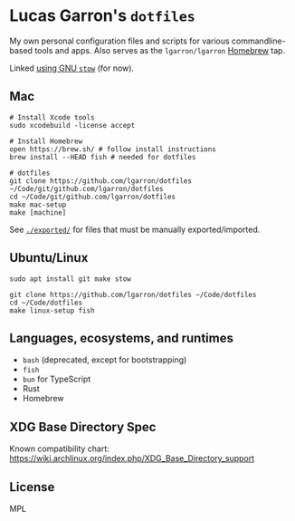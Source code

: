 # Lucas Garron's `dotfiles`

My own personal configuration files and scripts for various commandline-based tools and apps. Also serves as the `lgarron/lgarron` [Homebrew](https://brew.sh/) tap.

Linked [using GNU `stow`](http://brandon.invergo.net/news/2012-05-26-using-gnu-stow-to-manage-your-dotfiles.html) (for now).

## Mac

    # Install Xcode tools
    sudo xcodebuild -license accept

    # Install Homebrew
    open https://brew.sh/ # follow install instructions
    brew install --HEAD fish # needed for dotfiles

    # dotfiles
    git clone https://github.com/lgarron/dotfiles ~/Code/git/github.com/lgarron/dotfiles
    cd ~/Code/git/github.com/lgarron/dotfiles
    make mac-setup
    make [machine]

See [`./exported/`](./exported/) for files that must be manually exported/imported.

## Ubuntu/Linux

    sudo apt install git make stow

    git clone https://github.com/lgarron/dotfiles ~/Code/dotfiles
    cd ~/Code/dotfiles
    make linux-setup fish

## Languages, ecosystems, and runtimes

- `bash` (deprecated, except for bootstrapping)
- `fish`
- `bun` for TypeScript
- Rust
- Homebrew

## XDG Base Directory Spec

Known compatibility chart: <https://wiki.archlinux.org/index.php/XDG_Base_Directory_support>

## License

MPL
